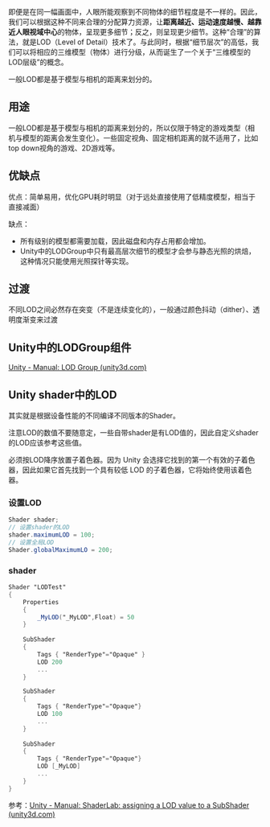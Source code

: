 即便是在同一幅画面中，人眼所能观察到不同物体的细节程度是不一样的。因此，我们可以根据这种不同来合理的分配算力资源，让**距离越近、运动速度越慢、越靠近人眼视域中心**的物体，呈现更多细节；反之，则呈现更少细节。这种“合理”的算法，就是LOD（Level of Detail）技术了。与此同时，根据“细节层次”的高低，我们可以将相应的三维模型（物体）进行分级，从而诞生了一个关于“三维模型的LOD层级”的概念。

一般LOD都是基于模型与相机的距离来划分的。

## 用途

一般LOD都是基于模型与相机的距离来划分的，所以仅限于特定的游戏类型（相机与模型的距离会发生变化）。一些固定视角、固定相机距离的就不适用了，比如top down视角的游戏、2D游戏等。

## 优缺点

优点：简单易用，优化GPU耗时明显（对于远处直接使用了低精度模型，相当于直接减面）

缺点：

- 所有级别的模型都需要加载，因此磁盘和内存占用都会增加。
- Unity中的LODGroup中只有最高层次细节的模型才会参与静态光照的烘焙，这种情况只能使用光照探针等实现。

## 过渡

不同LOD之间必然存在突变（不是连续变化的），一般通过颜色抖动（dither）、透明度渐变来过渡

## Unity中的LODGroup组件

[Unity - Manual: LOD Group (unity3d.com)](https://docs.unity3d.com/Manual/class-LODGroup.html)

## Unity shader中的LOD

其实就是根据设备性能的不同编译不同版本的Shader。

注意LOD的数值不要随意定，一些自带shader是有LOD值的，因此自定义shader的LOD应该参考这些值。

必须按LOD降序放置子着色器。因为 Unity 会选择它找到的第一个有效的子着色器，因此如果它首先找到一个具有较低 LOD 的子着色器，它将始终使用该着色器。

### 设置LOD

``` c#
Shader shader;
// 设置shader的LOD
shader.maximumLOD = 100;
// 设置全局LOD
Shader.globalMaximumLO = 200;
```

### shader

``` glsl
Shader "LODTest" 
{
    Properties
    {
        _MyLOD("_MyLOD",Float) = 50
    }
    
    SubShader
    {
        Tags { "RenderType"="Opaque" }
        LOD 200
        ...
    }

    SubShader
    {
        Tags { "RenderType"="Opaque"}
        LOD 100
        ...
    }
    
    SubShader
    {
        Tags { "RenderType"="Opaque"}
        LOD [_MyLOD]
        ...
    }
}
```

参考：[Unity - Manual: ShaderLab: assigning a LOD value to a SubShader (unity3d.com)](https://docs.unity3d.com/Manual/SL-ShaderLOD.html)